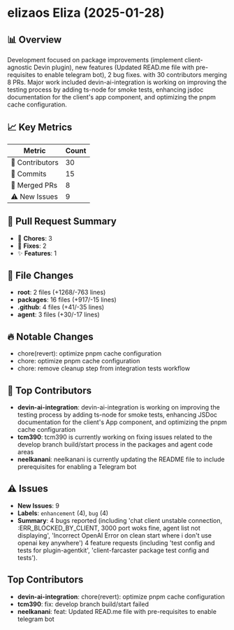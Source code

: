 # elizaos Eliza (2025-01-28)
    
## 📊 Overview
Development focused on package improvements (implement client-agnostic Devin plugin), new features (Updated READ.me file with pre-requisites to enable telegram bot), 2 bug fixes. with 30 contributors merging 8 PRs. Major work included devin-ai-integration is working on improving the testing process by adding ts-node for smoke tests, enhancing jsdoc documentation for the client's app component, and optimizing the pnpm cache configuration.

## 📈 Key Metrics
| Metric | Count |
|---------|--------|
| 👥 Contributors | 30 |
| 📝 Commits | 15 |
| 🔄 Merged PRs | 8 |
| ⚠️ New Issues | 9 |

## 🔄 Pull Request Summary
- 🧹 **Chores**: 3
- 🐛 **Fixes**: 2
- ✨ **Features**: 1

## 📁 File Changes
- **root**: 2 files (+1268/-763 lines)
- **packages**: 16 files (+917/-15 lines)
- **.github**: 4 files (+41/-35 lines)
- **agent**: 3 files (+30/-17 lines)

## 🔥 Notable Changes
- chore(revert): optimize pnpm cache configuration
- chore: optimize pnpm cache configuration
- chore: remove cleanup step from integration tests workflow

## 👥 Top Contributors
- **devin-ai-integration**: devin-ai-integration is working on improving the testing process by adding ts-node for smoke tests, enhancing JSDoc documentation for the client's App component, and optimizing the pnpm cache configuration
- **tcm390**: tcm390 is currently working on fixing issues related to the develop branch build/start process in the packages and agent code areas
- **neelkanani**: neelkanani is currently updating the README file to include prerequisites for enabling a Telegram bot

## ⚠️ Issues
- **New Issues**: 9
- **Labels**: `enhancement` (4), `bug` (4)
- **Summary**: 4 bugs reported (including 'chat client unstable connection, :ERR_BLOCKED_BY_CLIENT, 3000 port woks fine, agent list not displaying', 'Incorrect OpenAI Error on clean start where i don't use openai key anywhere') 4 feature requests (including 'test config and tests for plugin-agentkit', 'client-farcaster package test config and tests').

## Top Contributors
- **devin-ai-integration**: chore(revert): optimize pnpm cache configuration
- **tcm390**: fix: develop branch build/start failed
- **neelkanani**: feat: Updated READ.me file with pre-requisites to enable telegram bot
